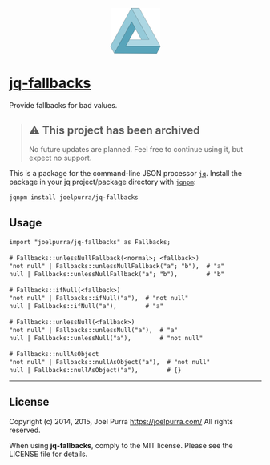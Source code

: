 <p align="center">
  <a href="https://github.com/joelpurra/jqnpm"><img src="https://raw.githubusercontent.com/joelpurra/jqnpm/master/resources/logotype/penrose-triangle.svg?sanitize=true" alt="jqnpm logotype, a Penrose triangle" width="100" border="0" /></a>
</p>

# [jq-fallbacks](https://github.com/joelpurra/jq-fallbacks)

Provide fallbacks for bad values.



> ## ⚠️ This project has been archived
>
> No future updates are planned. Feel free to continue using it, but expect no support.



This is a package for the command-line JSON processor [`jq`](https://stedolan.github.io/jq/). Install the package in your jq project/package directory with [`jqnpm`](https://github.com/joelpurra/jqnpm):

```bash
jqnpm install joelpurra/jq-fallbacks
```



## Usage


```jq
import "joelpurra/jq-fallbacks" as Fallbacks;

# Fallbacks::unlessNullFallback(<normal>; <fallback>)
"not null" | Fallbacks::unlessNullFallback("a"; "b"),  # "a"
null | Fallbacks::unlessNullFallback("a"; "b"),        # "b"

# Fallbacks::ifNull(<fallback>)
"not null" | Fallbacks::ifNull("a"),  # "not null"
null | Fallbacks::ifNull("a"),        # "a"

# Fallbacks::unlessNull(<fallback>)
"not null" | Fallbacks::unlessNull("a"),  # "a"
null | Fallbacks::unlessNull("a"),        # "not null"

# Fallbacks::nullAsObject
"not null" | Fallbacks::nullAsObject("a"),  # "not null"
null | Fallbacks::nullAsObject("a"),        # {}
```



---

## License
Copyright (c) 2014, 2015, Joel Purra <https://joelpurra.com/>
All rights reserved.

When using **jq-fallbacks**, comply to the MIT license. Please see the LICENSE file for details.
